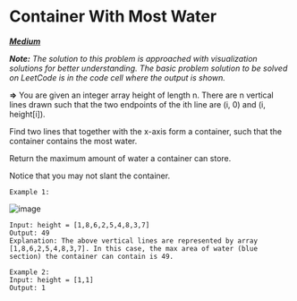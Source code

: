 # Container With Most Water
_**<a href = "https://leetcode.com/problems/container-with-most-water/description/" class = "button">Medium</a>**_


_**Note:** The solution to this problem is approached with visualization solutions for better understanding. The basic problem solution to be solved on LeetCode is in the code cell where the output is shown._

**=>** You are given an integer array height of length n. There are n vertical lines drawn such that the two endpoints of the ith line are (i, 0) and (i, height[i]).

Find two lines that together with the x-axis form a container, such that the container contains the most water.

Return the maximum amount of water a container can store.

Notice that you may not slant the container.

 

    Example 1:
![image](https://github.com/IshanKarki/LeetCodes/assets/44771554/be1a8958-4bb5-4d6e-844f-6bc85bebd9dc)
    
    Input: height = [1,8,6,2,5,4,8,3,7]
    Output: 49
    Explanation: The above vertical lines are represented by array [1,8,6,2,5,4,8,3,7]. In this case, the max area of water (blue section) the container can contain is 49.

    Example 2:
    Input: height = [1,1]
    Output: 1
